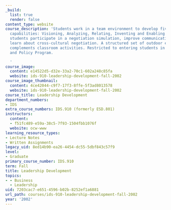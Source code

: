 ```yaml
---
_build:
  list: true
  render: false
content_type: website
course_description: 'Students work in a team environment to develop five core leadership
  capabilities: Visioning, Analyzing, Relating, Inventing and Enabling. In addition,
  students participate in a negotiation simulation, improve communication skills and
  learn about cross-cultural negotiation. A structured set of outdoor experiences
  complements classroom activities. Restricted to entering students in the Technology
  and Policy Program.

  '
course_image:
  content: e14522d5-d32e-33a2-70c1-602a248c85fa
  website: ids-910-leadership-development-fall-2002
course_image_thumbnail:
  content: 4ce42044-c9f7-17f3-8ffe-5f3ad8013578
  website: ids-910-leadership-development-fall-2002
course_title: Leadership Development
department_numbers:
- IDS
extra_course_numbers: IDS.910 (formerly ESD.801)
instructors:
  content:
  - f51fc489-e59a-38c5-7f93-1504fbb1076f
  website: ocw-www
learning_resource_types:
- Lecture Notes
- Written Assignments
legacy_uid: 8ed14b90-ea26-4454-dc55-5dbf843c57f9
level:
- Graduate
primary_course_number: IDS.910
term: Fall
title: Leadership Development
topics:
- - Business
  - Leadership
uid: 7203cac7-e651-4596-b02b-8252ef1a6881
url_path: courses/ids-910-leadership-development-fall-2002
year: '2002'
---
```

